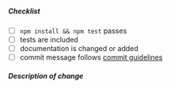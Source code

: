 <!--
Thank you for your pull request. Please review the below requirements.

Contributor guide: https://github.com/nodejs/node/blob/master/CONTRIBUTING.md
-->

##### Checklist

<!-- Remove items that do not apply. For completed items, change [ ] to [x]. -->

- [ ] `npm install && npm test` passes
- [ ] tests are included <!-- Bug fixes and new features should include tests -->
- [ ] documentation is changed or added
- [ ] commit message follows [commit guidelines](https://github.com/nodejs/node/blob/master/doc/guides/contributing/pull-requests.md#commit-message-guidelines)

##### Description of change

<!-- Provide a description of the change -->
